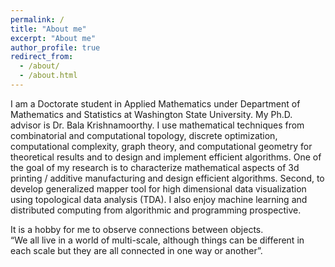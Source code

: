 ```yaml
---
permalink: /
title: "About me"
excerpt: "About me"
author_profile: true
redirect_from: 
  - /about/
  - /about.html
---
```

I am a Doctorate student in Applied Mathematics under Department of Mathematics and Statistics at Washington State University. My Ph.D. advisor is Dr. Bala Krishnamoorthy. 
I use mathematical techniques from combinatorial and computational topology, discrete optimization, computational complexity, graph theory, and computational geometry 
for theoretical results and to design and implement efficient algorithms.
One of the goal of my research is to characterize mathematical aspects of 3d printing / additive manufacturing and design efficient algorithms. Second, to develop generalized 
mapper tool for high dimensional data visualization using topological data analysis (TDA). 
I also enjoy machine learning  and distributed computing from algorithmic and programming prospective.  

It is a hobby for me to observe connections between objects.  
“We all live in a world of multi-scale, although things can be different in each scale but they are all connected in one way or another”.
